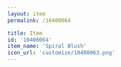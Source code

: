 ```yaml
---
layout: item
permalink: /10400064

title: Item
id: '10400064'
item_name: 'Spiral Blush'
icon_url: 'customize/10400063.png'
---
```

